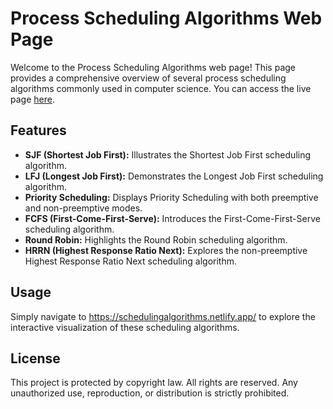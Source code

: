 <h1>Process Scheduling Algorithms Web Page</h1>

<p>Welcome to the Process Scheduling Algorithms web page! This page provides a comprehensive overview of several process scheduling algorithms commonly used in computer science. You can access the live page <a href="https://schedulingalgorithms.netlify.app/" target="_blank">here</a>.</p>

<h2>Features</h2>
<ul>
        <li><strong>SJF (Shortest Job First):</strong> Illustrates the Shortest Job First scheduling algorithm.</li>
        <li><strong>LFJ (Longest Job First):</strong> Demonstrates the Longest Job First scheduling algorithm.</li>
        <li><strong>Priority Scheduling:</strong> Displays Priority Scheduling with both preemptive and non-preemptive modes.</li>
        <li><strong>FCFS (First-Come-First-Serve):</strong> Introduces the First-Come-First-Serve scheduling algorithm.</li>
        <li><strong>Round Robin:</strong> Highlights the Round Robin scheduling algorithm.</li>
        <li><strong>HRRN (Highest Response Ratio Next):</strong> Explores the non-preemptive Highest Response Ratio Next scheduling algorithm.</li>
</ul>

<h2>Usage</h2>
    <p>Simply navigate to <a href="https://schedulingalgorithms.netlify.app/" target="_blank">https://schedulingalgorithms.netlify.app/</a> to explore the interactive visualization of these scheduling algorithms.</p>

<h2>License</h2>
<p>This project is protected by copyright law. All rights are reserved. Any unauthorized use, reproduction, or distribution is strictly prohibited.</p>

